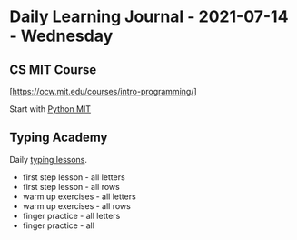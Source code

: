 # Daily Learning Journal - 2021-07-14 - Wednesday

## CS MIT Course

[https://ocw.mit.edu/courses/intro-programming/]

Start with [Python MIT](https://ocw.mit.edu/courses/electrical-engineering-and-computer-science/6-0001-introduction-to-computer-science-and-programming-in-python-fall-2016/index.htm)

## Typing Academy

Daily [typing lessons](https://www.typing.academy/typing-tutor/lessons).

- first step lesson - all letters
- first step lesson - all rows
- warm up exercises - all letters
- warm up exercises - all rows
- finger practice - all letters
- finger practice - all
